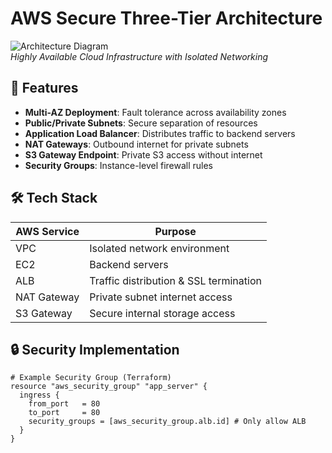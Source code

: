 # AWS Secure Three-Tier Architecture

![Architecture Diagram]([image.png](https://docs.aws.amazon.com/images/vpc/latest/userguide/images/vpc-example-private-subnets.png))  
*Highly Available Cloud Infrastructure with Isolated Networking*

## 📌 Features
- **Multi-AZ Deployment**: Fault tolerance across availability zones
- **Public/Private Subnets**: Secure separation of resources
- **Application Load Balancer**: Distributes traffic to backend servers
- **NAT Gateways**: Outbound internet for private subnets
- **S3 Gateway Endpoint**: Private S3 access without internet
- **Security Groups**: Instance-level firewall rules

## 🛠️ Tech Stack
| AWS Service       | Purpose                          |
|-------------------|----------------------------------|
| VPC              | Isolated network environment     |
| EC2              | Backend servers                  |
| ALB              | Traffic distribution & SSL termination |
| NAT Gateway      | Private subnet internet access   |
| S3 Gateway       | Secure internal storage access   |

## 🔒 Security Implementation
```hcl
# Example Security Group (Terraform)
resource "aws_security_group" "app_server" {
  ingress {
    from_port   = 80
    to_port     = 80
    security_groups = [aws_security_group.alb.id] # Only allow ALB
  }
}
